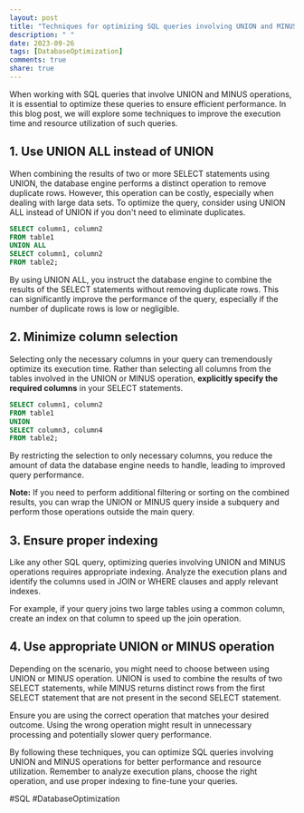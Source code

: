 ```yaml
---
layout: post
title: "Techniques for optimizing SQL queries involving UNION and MINUS operations"
description: " "
date: 2023-09-26
tags: [DatabaseOptimization]
comments: true
share: true
---
```


When working with SQL queries that involve UNION and MINUS operations, it is essential to optimize these queries to ensure efficient performance. In this blog post, we will explore some techniques to improve the execution time and resource utilization of such queries.

## 1. Use UNION ALL instead of UNION

When combining the results of two or more SELECT statements using UNION, the database engine performs a distinct operation to remove duplicate rows. However, this operation can be costly, especially when dealing with large data sets. To optimize the query, consider using UNION ALL instead of UNION if you don't need to eliminate duplicates.

```sql
SELECT column1, column2
FROM table1
UNION ALL
SELECT column1, column2
FROM table2;
```

By using UNION ALL, you instruct the database engine to combine the results of the SELECT statements without removing duplicate rows. This can significantly improve the performance of the query, especially if the number of duplicate rows is low or negligible.

## 2. Minimize column selection

Selecting only the necessary columns in your query can tremendously optimize its execution time. Rather than selecting all columns from the tables involved in the UNION or MINUS operation, **explicitly specify the required columns** in your SELECT statements.

```sql
SELECT column1, column2
FROM table1
UNION
SELECT column3, column4
FROM table2;
```

By restricting the selection to only necessary columns, you reduce the amount of data the database engine needs to handle, leading to improved query performance.

**Note:** If you need to perform additional filtering or sorting on the combined results, you can wrap the UNION or MINUS query inside a subquery and perform those operations outside the main query.

## 3. Ensure proper indexing

Like any other SQL query, optimizing queries involving UNION and MINUS operations requires appropriate indexing. Analyze the execution plans and identify the columns used in JOIN or WHERE clauses and apply relevant indexes.

For example, if your query joins two large tables using a common column, create an index on that column to speed up the join operation.

## 4. Use appropriate UNION or MINUS operation

Depending on the scenario, you might need to choose between using UNION or MINUS operation. UNION is used to combine the results of two SELECT statements, while MINUS returns distinct rows from the first SELECT statement that are not present in the second SELECT statement.

Ensure you are using the correct operation that matches your desired outcome. Using the wrong operation might result in unnecessary processing and potentially slower query performance.

By following these techniques, you can optimize SQL queries involving UNION and MINUS operations for better performance and resource utilization. Remember to analyze execution plans, choose the right operation, and use proper indexing to fine-tune your queries.

#SQL #DatabaseOptimization